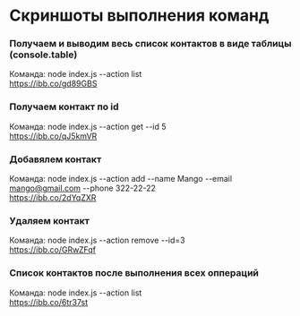 # Скриншоты выполнения команд
### Получаем и выводим весь список контактов в виде таблицы (console.table)
Команда: node index.js --action list</br>
https://ibb.co/gd89GBS

### Получаем контакт по id
Команда: node index.js --action get --id 5</br>
https://ibb.co/qJ5kmVR

### Добавялем контакт
Команда: node index.js --action add --name Mango --email mango@gmail.com --phone 322-22-22</br>
https://ibb.co/2dYqZXR

### Удаляем контакт
Команда: node index.js --action remove --id=3</br>
https://ibb.co/GRwZFqf 

### Список контактов после выполнения всех оппераций
Команда: node index.js --action list</br>
https://ibb.co/6tr37st

